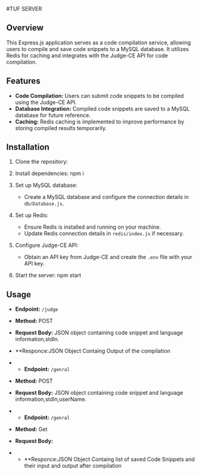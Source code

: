 #TUF SERVER

## Overview

This Express.js application serves as a code compilation service, allowing users to compile and save code snippets to a MySQL database. It utilizes Redis for caching and integrates with the Judge-CE API for code compilation.

## Features

- **Code Compilation:** Users can submit code snippets to be compiled using the Judge-CE API.
- **Database Integration:** Compiled code snippets are saved to a MySQL database for future reference.
- **Caching:** Redis caching is implemented to improve performance by storing compiled results temporarily.


## Installation

1. Clone the repository:


2. Install dependencies:
npm i


3. Set up MySQL database:
   - Create a MySQL database and configure the connection details in `db/Database.js`.

4. Set up Redis:
   - Ensure Redis is installed and running on your machine.
   - Update Redis connection details in `redis/index.js` if necessary.

5. Configure Judge-CE API:
   - Obtain an API key from Judge-CE and create the `.env` file with your API key.

6. Start the server:
npm start



## Usage

- **Endpoint:** `/judge`
- **Method:** POST
- **Request Body:** JSON object containing code snippet and language information,stdIn.
- **Responce:JSON Object Containg Output of the compilation

- - **Endpoint:** `/genral`
- **Method:** POST
- **Request Body:** JSON object containing code snippet and language information,stdIn,userName.



- - **Endpoint:** `/genral`
- **Method:** Get
- **Request Body:**
- - **Responce:JSON Object Containg list of saved Code Snippets and their input and output after compilation




